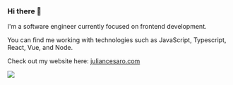 ### Hi there 👋

I'm a software engineer currently focused on frontend development.

You can find me working with technologies such as JavaScript, Typescript, React, Vue, and Node.

Check out my website here: [juliancesaro.com](https://www.juliancesaro.com)

<div align="left"><img src="https://user-images.githubusercontent.com/42017431/125792745-1e2874a8-b0c8-4e46-a2f0-6655f0450e12.gif" /></div>
